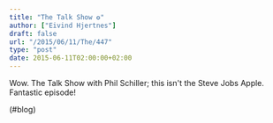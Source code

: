 ```yaml
---
title: "The Talk Show ✪"
author: ["Eivind Hjertnes"]
draft: false
url: "/2015/06/11/The/447"
type: "post"
date: 2015-06-11T02:00:00+02:00
---
```


Wow. The Talk Show with Phil Schiller; this isn't the Steve Jobs Apple.
Fantastic episode!

(#blog)
